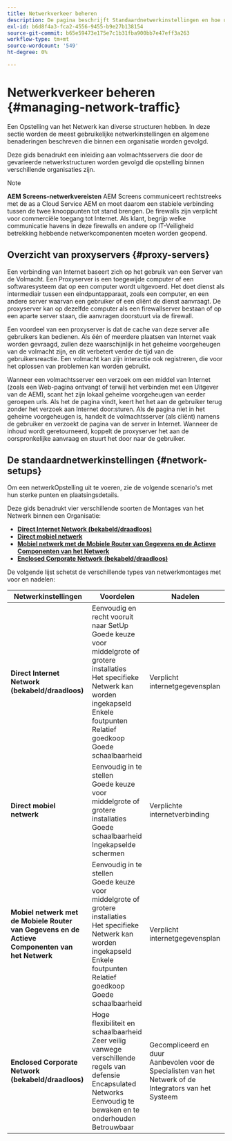 ```yaml
---
title: Netwerkverkeer beheren
description: De pagina beschrijft Standaardnetwerkinstellingen en hoe u het netwerkverkeer kunt beheren.
exl-id: b6d8f4a3-fca2-4556-9455-b9e27b138154
source-git-commit: b65e59473e175e7c1b31fba900bb7e47eff3a263
workflow-type: tm+mt
source-wordcount: '549'
ht-degree: 0%

---
```


# Netwerkverkeer beheren {#managing-network-traffic}

Een Opstelling van het Netwerk kan diverse structuren hebben. In deze sectie worden de meest gebruikelijke netwerkinstellingen en algemene benaderingen beschreven die binnen een organisatie worden gevolgd.

Deze gids benadrukt een inleiding aan volmachtsservers die door de gevarieerde netwerkstructuren worden gevolgd die opstelling binnen verschillende organisaties zijn.

>[!NOTE]
>**AEM Screens-netwerkvereisten**
>AEM Screens communiceert rechtstreeks met de as a Cloud Service AEM en moet daarom een stabiele verbinding tussen de twee knooppunten tot stand brengen. De firewalls zijn verplicht voor commerciële toegang tot Internet. Als klant, begrijp welke communicatie havens in deze firewalls en andere op IT-Veiligheid betrekking hebbende netwerkcomponenten moeten worden geopend.

## Overzicht van proxyservers {#proxy-servers}

Een verbinding van Internet baseert zich op het gebruik van een Server van de Volmacht. Een Proxyserver is een toegewijde computer of een softwaresysteem dat op een computer wordt uitgevoerd. Het doet dienst als intermediair tussen een eindpuntapparaat, zoals een computer, en een andere server waarvan een gebruiker of een cliënt de dienst aanvraagt. De proxyserver kan op dezelfde computer als een firewallserver bestaan of op een aparte server staan, die aanvragen doorstuurt via de firewall.

Een voordeel van een proxyserver is dat de cache van deze server alle gebruikers kan bedienen. Als één of meerdere plaatsen van Internet vaak worden gevraagd, zullen deze waarschijnlijk in het geheime voorgeheugen van de volmacht zijn, en dit verbetert verder de tijd van de gebruikersreactie. Een volmacht kan zijn interactie ook registreren, die voor het oplossen van problemen kan worden gebruikt.

Wanneer een volmachtsserver een verzoek om een middel van Internet (zoals een Web-pagina ontvangt of terwijl het verbinden met een Uitgever van de AEM), scant het zijn lokaal geheime voorgeheugen van eerder geroepen urls. Als het de pagina vindt, keert het het aan de gebruiker terug zonder het verzoek aan Internet door:sturen. Als de pagina niet in het geheime voorgeheugen is, handelt de volmachtsserver (als cliënt) namens de gebruiker en verzoekt de pagina van de server in Internet. Wanneer de inhoud wordt geretourneerd, koppelt de proxyserver het aan de oorspronkelijke aanvraag en stuurt het door naar de gebruiker.

## De standaardnetwerkinstellingen {#network-setups}

Om een netwerkOpstelling uit te voeren, zie de volgende scenario&#39;s met hun sterke punten en plaatsingsdetails.

Deze gids benadrukt vier verschillende soorten de Montages van het Netwerk binnen een Organisatie:

* **[Direct Internet Network (bekabeld/draadloos)](/help/using/direct-internet-network.md)**
* **[Direct mobiel netwerk](/help/using/mobile-network.md)**
* **[Mobiel netwerk met de Mobiele Router van Gegevens en de Actieve Componenten van het Netwerk](/help/using/mobile-network-router.md)**
* **[Enclosed Corporate Network (bekabeld/draadloos)](/help/using/enclosed-corporate-network.md)**

De volgende lijst schetst de verschillende types van netwerkmontages met voor en nadelen:

| Netwerkinstellingen | Voordelen | Nadelen |
|--- |--- |--- |
| **Direct Internet Network (bekabeld/draadloos)** | Eenvoudig en recht vooruit naar SetUp<br>Goede keuze voor middelgrote of grotere installaties<br>Het specifieke Netwerk kan worden ingekapseld<br>Enkele foutpunten<br>Relatief goedkoop<br>Goede schaalbaarheid | Verplicht internetgegevensplan |
| **Direct mobiel netwerk** | Eenvoudig in te stellen<br>Goede keuze voor middelgrote of grotere installaties<br>Goede schaalbaarheid<br>Ingekapselde schermen | Verplichte internetverbinding |
| **Mobiel netwerk met de Mobiele Router van Gegevens en de Actieve Componenten van het Netwerk** | Eenvoudig in te stellen<br>Goede keuze voor middelgrote of grotere installaties<br>Het specifieke Netwerk kan worden ingekapseld<br>Enkele foutpunten<br>Relatief goedkoop<br>Goede schaalbaarheid | Verplicht internetgegevensplan |
| **Enclosed Corporate Network (bekabeld/draadloos)** | Hoge flexibiliteit en schaalbaarheid<br>Zeer veilig vanwege verschillende regels van defensie<br>Encapsulated Networks<br>Eenvoudig te bewaken en te onderhouden<br>Betrouwbaar | Gecompliceerd en duur<br>Aanbevolen voor de Specialisten van het Netwerk of de Integrators van het Systeem |
